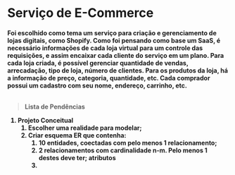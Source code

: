 <h1>
    Serviço de E-Commerce


<h4> 
    Foi escolhido como tema um serviço para criação e gerenciamento de lojas digitais, como Shopify. Como foi pensando como base um SaaS, é necessário informações de cada loja virtual para um controle das requisições, e assim encaixar cada cliente do serviço em um plano. Para cada loja criada, é possível gerenciar quantidade de vendas, arrecadação, tipo de loja, número de clientes. Para os produtos da loja, há a informação de preço, categoria, quantidade, etc. Cada comprador possui um cadastro com seu nome, endereço, carrinho, etc.
    <br>
    <br>
    
>   Lista de Pendências
 1. Projeto Conceitual  
    1. Escolher uma realidade para modelar;  
    2. **Criar esquema ER** que contenha:  
       1. 10 entidades, coectadas com pelo menos 1 relacionamento;
       2. 2 relacionamentos com cardinalidade n-m. Pelo menos 1 destes deve ter; atributos
       3. 